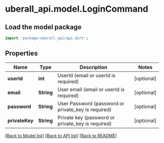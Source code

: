 # uberall_api.model.LoginCommand

## Load the model package
```dart
import 'package:uberall_api/api.dart';
```

## Properties
Name | Type | Description | Notes
------------ | ------------- | ------------- | -------------
**userId** | **int** | UserId (email or userId is required) | [optional] 
**email** | **String** | User email (email or userId is required) | [optional] 
**password** | **String** | User Password (password or private_key is required) | [optional] 
**privateKey** | **String** | Private key (password or private_key is required) | [optional] 

[[Back to Model list]](../README.md#documentation-for-models) [[Back to API list]](../README.md#documentation-for-api-endpoints) [[Back to README]](../README.md)


